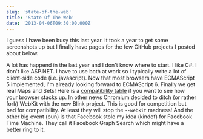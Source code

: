 ```yaml
---
slug: 'state-of-the-web'
title: 'State Of The Web'
date: '2013-04-06T09:30:00.000Z'
---
```


I guess I have been busy this last year. It took a year to get some screenshots up but I finally have pages for the few GitHub projects I posted about below.

A lot has happend in the last year and I don't know where to start. I like C#. I don't like ASP.NET. I have to use both at work so I typically write a lot of client-side code (i.e. javascript). Now that most browsers have ECMAScript 5 implemented, I'm already looking forward to ECMAScript 6. Finally we get real Maps and Sets! Here is a [compatibility table][0] if you want to see how your browser stacks up. In other news Chromium decided to ditch (or rather fork) WebKit with the new Blink project. This is good for competition but bad for compatibility. At least they will stop the `--webkit` madness! And the other big event (pun) is that Facebook stole my idea (kindof) for Facebook Time Machine. They call it Facebook Graph Search which might have a better ring to it.

[0]: http://kangax.github.io/es5-compat-table/es6/